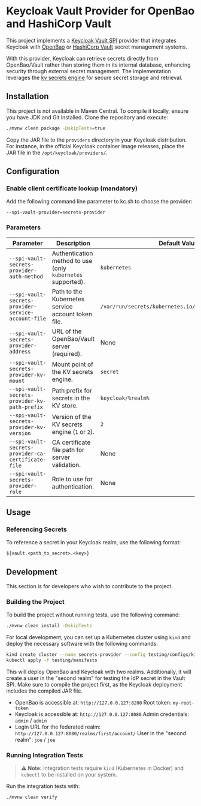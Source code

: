 # Keycloak Vault Provider for OpenBao and HashiCorp Vault

This project implements a [Keycloak Vault SPI](https://www.keycloak.org/server/vault) provider that integrates Keycloak with [OpenBao](https://openbao.org/) or [HashiCorp Vault](https://developer.hashicorp.com/vault) secret management systems.

With this provider, Keycloak can retrieve secrets directly from OpenBao/Vault rather than storing them in its internal database, enhancing security through external secret management. The implementation leverages the [kv secrets engine](https://openbao.org/docs/secrets/kv/) for secure secret storage and retrieval.


## Installation

This project is not available in Maven Central.
To compile it locally, ensure you have JDK and Git installed. Clone the repository and execute:

```bash
./mvnw clean package -DskipTests=true
```

Copy the JAR file to the `providers` directory in your Keycloak distribution.
For instance, in the official Keycloak container image releases, place the JAR file in the `/opt/keycloak/providers/`.


## Configuration

### Enable client certificate lookup (mandatory)

Add the following command line parameter to kc.sh to choose the provider:

```
--spi-vault-provider=secrets-provider
```

### Parameters


| Parameter                                      | Description                                                 | Default Value                                         |
| --------------------------------------------- | ----------------------------------------------------------- | ----------------------------------------------------- |
| `--spi-vault-secrets-provider-auth-method`    | Authentication method to use (only `kubernetes` supported). | `kubernetes`                                          |
| `--spi-vault-secrets-provider-service-account-file` | Path to the Kubernetes service account token file.          | `/var/run/secrets/kubernetes.io/serviceaccount/token` |
| `--spi-vault-secrets-provider-address`        | URL of the OpenBao/Vault server (required).                 | None                                                  |
| `--spi-vault-secrets-provider-kv-mount`       | Mount point of the KV secrets engine.                       | `secret`                                              |
| `--spi-vault-secrets-provider-kv-path-prefix` | Path prefix for secrets in the KV store.                    | `keycloak/%realm%`                                    |
| `--spi-vault-secrets-provider-kv-version`     | Version of the KV secrets engine (`1` or `2`).              | `2`                                                   |
| `--spi-vault-secrets-provider-ca-certificate-file` | CA certificate file path for server validation.             | None                                                  |
| `--spi-vault-secrets-provider-role`           | Role to use for authentication.                             | None                                                  |


## Usage

### Referencing Secrets

To reference a secret in your Keycloak realm, use the following format:

```
${vault.<path_to_secret>.<key>}
```

## Development

This section is for developers who wish to contribute to the project.


### Building the Project

To build the project without running tests, use the following command:

```bash
./mvnw clean install -DskipTests
```

For local development, you can set up a Kubernetes cluster using `kind` and deploy the necessary software with the following commands:

```bash
kind create cluster --name secrets-provider --config testing/configs/kind-cluster-config.yaml
kubectl apply -f testing/manifests
```

This will deploy OpenBao and Keycloak with two realms. Additionally, it will create a user in the "second realm" for testing the IdP secret in the Vault SPI.
Make sure to compile the project first, as the Keycloak deployment includes the compiled JAR file.

- OpenBao is accessible at: `http://127.0.0.127:8200`
  Root token: `my-root-token`
- Keycloak is accessible at: `http://127.0.0.127:8080`
  Admin credentials: `admin` / `admin`
- Login URL for the federated realm: `http://127.0.0.127:8080/realms/first/account/`
  User in the "second realm": `joe` / `joe`



### Running Integration Tests

> **⚠️ Note:**
> Integration tests require `kind` (Kubernetes in Docker) and `kubectl` to be installed on your system.

Run the integration tests with:

```bash
./mvnw clean verify
```
